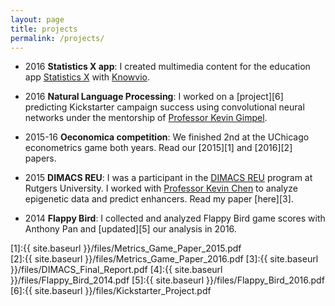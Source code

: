 ```yaml
---
layout: page
title: projects
permalink: /projects/
---
```


- 2016 **Statistics X app**: I created multimedia content for the education app [Statistics X](https://itunes.apple.com/us/app/statistics-x-college-ap-stats/id1087170766?mt=8) with [Knowvio](http://knowvio.org/). 

- 2016 **Natural Language Processing**: I worked on a [project][6] predicting Kickstarter campaign success using convolutional neural networks under the mentorship of [Professor Kevin Gimpel](http://ttic.uchicago.edu/~kgimpel/). 

- 2015-16 **Oeconomica competition**: We finished 2nd at the UChicago econometrics game both years. Read our [2015][1] and [2016][2] papers.

- 2015 **DIMACS REU**: I was a participant in the [DIMACS REU](http://reu.dimacs.rutgers.edu/) program at Rutgers University. I worked with [Professor Kevin Chen](https://genetics.rutgers.edu/faculty/faculty-list/userprofile/kcchen/) to analyze epigenetic data and predict enhancers. Read my paper [here][3].

- 2014 **Flappy Bird**: I collected and analyzed Flappy Bird game scores with Anthony Pan and [updated][5] our analysis in 2016. 

[1]:{{ site.baseurl }}/files/Metrics_Game_Paper_2015.pdf   
[2]:{{ site.baseurl }}/files/Metrics_Game_Paper_2016.pdf 
[3]:{{ site.baseurl }}/files/DIMACS_Final_Report.pdf
[4]:{{ site.baseurl }}/files/Flappy_Bird_2014.pdf
[5]:{{ site.baseurl }}/files/Flappy_Bird_2016.pdf
[6]:{{ site.baseurl }}/files/Kickstarter_Project.pdf
